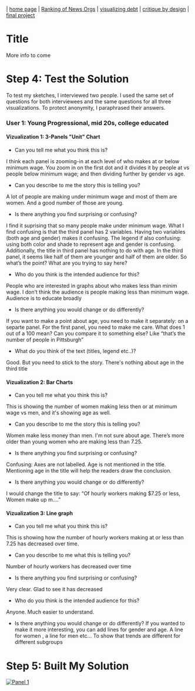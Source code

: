 | [home page](https://itsmeriem.github.io/Meriem/) | [Ranking of News Orgs](news-ranking.md) | [visualizing debt](visualizing-debt.md) | [critique by design](critique-by-design.md) | [final project](final-project.md)


# Title
More info to come

# Step 4: Test the Solution

To test my sketches, I interviewed two people. I used the same set of questions for both interviewees and the same questions for all three visualizations. To protect anonymity, I paraphrased their answers.

### User 1: Young Progressional, mid 20s, college educated

#### Vizualization 1: 3-Panels "Unit" Chart

- Can you tell me what you think this is?

I think each panel is zooming-in at each level of who makes at or below minimum wage. You zoom in on the first dot and it divides it by people at vs people below minimum wage; and then dividing further by gender vs age. 

- Can you describe to me the story this is telling you?

A lot of people are making under minimum wage and most of them are women. And a good number of those are young.

- Is there anything you find surprising or confusing?

I find it suprising that so many people make under minimum wage.
What I find confusing is that the third panel has 2 variables. Having two variables (both age and gender) makes it confusing. The legend if also confusing: using both color and shade to represent age and gender is confusing.
Additionally, the title in third panel has nothing to do with age. In the third panel, it seems like half of them are younger and half of them are older. So what’s the point? What are you trying to say here? 

- Who do you think is the intended audience for this?

People who are interested in graphs about who makes less than minim wage. I don’t think the audience is people making less than minimum wage. Audience is to educate broadly

- Is there anything you would change or do differently?

If you want to make a point about age, you need to make it separately: on a separte panel.
For the first panel, you need to make me care. What does 1 out of a 100 mean? Can you compare it to something else? Like “that’s the number of people in Pittsburgh” 

- What do you think of the text (titles, legend etc..)? 

Good. But you need to stick to the story. There's nothing about age in the third title



#### Vizualization 2: Bar Charts

- Can you tell me what you think this is?

This is showing the number of women making less then or at minimum wage vs men, and it's showing age as well.

- Can you describe to me the story this is telling you?

Women make less money than men.
I'm not sure about age. There’s more older than young women who are making less than 7.25.

- Is there anything you find surprising or confusing?

Confusing: Axes are not labelled. Age is not mentioned in the title. Mentioning age in the title will help the readers draw the conclusion. 

- Is there anything you would change or do differently?

I would change the title to say: “Of hourly workers making $7.25 or less, Women make up m….”



#### Vizualization 3: Line graph

- Can you tell me what you think this is?

This is showing how the number of hourly workers making at or less than 7.25 has decreased over time.

- Can you describe to me what this is telling you?

Number of hourly workers has decreased over time

- Is there anything you find surprising or confusing?

Very clear. Glad to see it has decreased

- Who do you think is the intended audience for this?

Anyone. Much easier to understand.

- Is there anything you would change or do differently?
If you wanted to make it more interesting, you can add lines for gender and age. A line for women , a line for men etc… To show that trends are different for different subgroups



# Step 5: Built My Solution

<div class='tableauPlaceholder' id='viz1700024332299' style='position: relative'><noscript><a href='#'><img alt='Panel 1 ' src='https:&#47;&#47;public.tableau.com&#47;static&#47;images&#47;Mi&#47;MinWagePanelDesign&#47;Panel1&#47;1_rss.png' style='border: none' /></a></noscript><object class='tableauViz'  style='display:none;'><param name='host_url' value='https%3A%2F%2Fpublic.tableau.com%2F' /> <param name='embed_code_version' value='3' /> <param name='site_root' value='' /><param name='name' value='MinWagePanelDesign&#47;Panel1' /><param name='tabs' value='no' /><param name='toolbar' value='yes' /><param name='static_image' value='https:&#47;&#47;public.tableau.com&#47;static&#47;images&#47;Mi&#47;MinWagePanelDesign&#47;Panel1&#47;1.png' /> <param name='animate_transition' value='yes' /><param name='display_static_image' value='yes' /><param name='display_spinner' value='yes' /><param name='display_overlay' value='yes' /><param name='display_count' value='yes' /><param name='language' value='en-US' /><param name='filter' value='publish=yes' /></object></div>               
<script type='text/javascript'>                   
  var divElement = document.getElementById('viz1700024332299');                    
  var vizElement = divElement.getElementsByTagName('object')[0];                    
  if ( divElement.offsetWidth > 800 ) { vizElement.style.width='1214px';vizElement.style.height='835px';} else if ( divElement.offsetWidth > 500 ) { vizElement.style.width='1214px';vizElement.style.height='835px';} else { vizElement.style.width='100%';vizElement.style.height='727px';}                  
  var scriptElement = document.createElement('script');                    
  scriptElement.src = 'https://public.tableau.com/javascripts/api/viz_v1.js';                   
  vizElement.parentNode.insertBefore(scriptElement, vizElement);               
</script>
